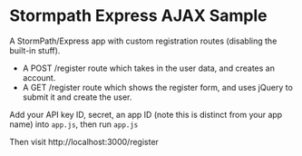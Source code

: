 # Stormpath Express AJAX Sample

A StormPath/Express app with custom registration routes (disabling the built-in stuff).

 - A POST /register route which takes in the user data, and creates an account.
 - A GET /register route which shows the register form, and uses jQuery to submit it and create the user.

Add your API key ID, secret, an app ID (note this is distinct from your app name) into `app.js`, then run `app.js`

Then visit http://localhost:3000/register
